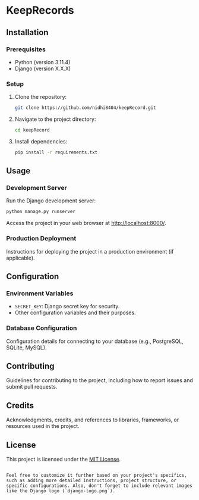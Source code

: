# KeepRecords

## Installation
### Prerequisites

- Python (version 3.11.4)
- Django (version X.X.X)

### Setup

1. Clone the repository:

   ```bash
   git clone https://github.com/nidhi8404/keepRecord.git
   ```

2. Navigate to the project directory:

   ```bash
   cd keepRecord
   ```

3. Install dependencies:

   ```bash
   pip install -r requirements.txt
   ```

## Usage

### Development Server

Run the Django development server:

```bash
python manage.py runserver
```

Access the project in your web browser at [http://localhost:8000/](http://localhost:8000/).

### Production Deployment

Instructions for deploying the project in a production environment (if applicable).

## Configuration

### Environment Variables

- `SECRET_KEY`: Django secret key for security.
- Other configuration variables and their purposes.

### Database Configuration

Configuration details for connecting to your database (e.g., PostgreSQL, SQLite, MySQL).

## Contributing

Guidelines for contributing to the project, including how to report issues and submit pull requests.

## Credits

Acknowledgments, credits, and references to libraries, frameworks, or resources used in the project.

## License

This project is licensed under the [MIT License](LICENSE).
```

Feel free to customize it further based on your project's specifics, such as adding more detailed instructions, project structure, or specific configurations. Also, don't forget to include relevant images like the Django logo (`django-logo.png`).
